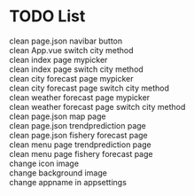 # TODO List
clean page.json navibar button  
clean App.vue switch city method  
clean index page mypicker  
clean index page switch city method  
clean city forecast page mypicker  
clean city forecast page switch city method  
clean weather forecast page mypicker  
clean weather forecast page switch city method  
clean page.json map page  
clean page.json trendprediction page  
clean page.json fishery forecast page  
clean menu page trendprediction page  
clean menu page fishery forecast page  
change icon image  
change background image  
change appname in appsettings  
